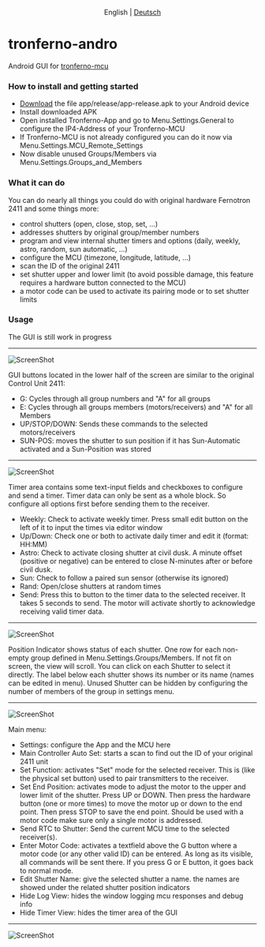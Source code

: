 <p align="center">
  <span>English</span> |
  <a href="README-de.md">Deutsch</a>
</p>

# tronferno-andro
Android GUI for [tronferno-mcu](https://github.com/zwiebert/tronferno-mcu)

### How to install and getting started

  * [Download](https://raw.githubusercontent.com/zwiebert/tronferno-andro/master/app/release/app-release.apk) the file app/release/app-release.apk to your Android device
  * Install downloaded APK
  * Open installed Tronferno-App and go to Menu.Settings.General to configure the IP4-Address of your Tronferno-MCU
  * If Tronferno-MCU is not already configured you can do it now via Menu.Settings.MCU_Remote_Settings
  * Now disable unused Groups/Members via Menu.Settings.Groups_and_Members
  
### What it can do

You can do nearly all things you could do with original hardware Fernotron 2411 and some things more:

* control shutters (open, close, stop, set, ...)
* addresses shutters by original group/member numbers
* program and view internal shutter timers and options (daily, weekly, astro, random, sun automatic, ...)
* configure the MCU (timezone, longitude, latitude, ...)
* scan the ID of the original 2411
* set shutter upper and lower limit (to avoid possible damage, this feature requires a hardware button connected to the MCU)
* a motor code can be used to activate its pairing mode or to set shutter limits


### Usage

The GUI is still work in progress

---
 ![ScreenShot](pics/sc_main_buttons.png)

GUI buttons located in the lower half of the screen are similar to the original Control Unit 2411:

 * G: Cycles through all group numbers and "A" for all groups
 * E: Cycles through all groups members (motors/receivers) and "A" for all Members
 * UP/STOP/DOWN: Sends these commands to the selected motors/receivers
 * SUN-POS: moves the shutter to sun position if it has Sun-Automatic activated and a Sun-Position was stored

---


![ScreenShot](pics/sc_timer_area.png)

 Timer area contains some text-input fields and checkboxes to configure and send a timer. Timer data can only be sent as a whole block. So configure all options first before sending them to the receiver.

* Weekly: Check to activate weekly timer.  Press small edit button on the left of it to input the times via editor window
* Up/Down: Check one or both to activate daily timer and edit it (format: HH:MM)
* Astro: Check to activate closing shutter at civil dusk. A minute offset (positive or negative) can be entered to close N-minutes after or before civil dusk.
* Sun:  Check to follow a paired sun sensor (otherwise its ignored)
* Rand: Open/close shutters at random times
* Send: Press this to button to the timer data to the selected receiver. It takes 5 seconds to send. The motor will activate shortly to acknowledge receiving valid timer data.

---

![ScreenShot](pics/sc_positions.png)

Position Indicator shows status of each shutter. One row for each non-empty group defined in Menu.Settings.Groups/Members.
 If not fit on screen, the view will scroll. You can click on each Shutter to select it directly. The label below each shutter shows its number or its name (names can be edited in menu).
Unused Shutter can be hidden by configuring the number of members of the group in settings menu.

---

![ScreenShot](pics/sc_main_menu.png)

Main menu:

 * Settings: configure the App and the MCU here
 * Main Controller Auto Set: starts a scan to find out the ID of your original 2411 unit
 * Set Function: activates "Set" mode for the selected receiver. This is (like the physical set button) used to pair transmitters to the receiver.
 * Set End Position: activates mode to adjust the motor to the upper and lower limit of the shutter.  Press UP or DOWN. Then press the hardware button (one or more times) to move the motor up or down to the end point. Then press STOP to save the end point. Should be used with a motor code make sure only a single motor is addressed.
 * Send RTC to Shutter: Send the current MCU time to the selected receiver(s).
 * Enter Motor Code: activates a textfield above the G button where a motor code (or any other valid ID) can be entered. As long as its visible, all commands will be sent there. If you press G or E button, it goes back to normal mode.
 * Edit Shutter Name: give the selected shutter a name. the names are showed under the related shutter position indicators
 * Hide Log View: hides the window logging mcu responses and debug info
 * Hide Timer View: hides the timer area of the GUI

---
 ![ScreenShot](Screenshot.png)